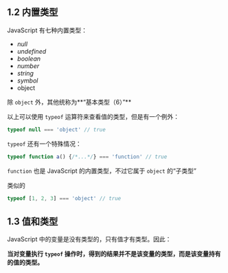 ## 1.2 内置类型

JavaScript 有七种内置类型：

* *null*
* *undefined*
* *boolean*
* *number*
* *string*
* *symbol*
* object

除 `object` 外，其他统称为**“基本类型（6）”** 

以上可以使用 `typeof` 运算符来查看值的类型，但是有一个例外：

```javascript
typeof null === 'object' // true
```

`typeof` 还有一个特殊情况：

```javascript
typeof function a() {/*...*/} === 'function' // true
```

`function` 也是 JavaScript 的内置类型，不过它属于 `object` 的“子类型”

类似的

```javascript
typeof [1, 2, 3] === 'object' // true
```

## 1.3 值和类型

JavaScript 中的变量是没有类型的，只有值才有类型。因此：

**当对变量执行 `typeof` 操作时，得到的结果并不是该变量的类型，而是该变量持有的值的类型。**

